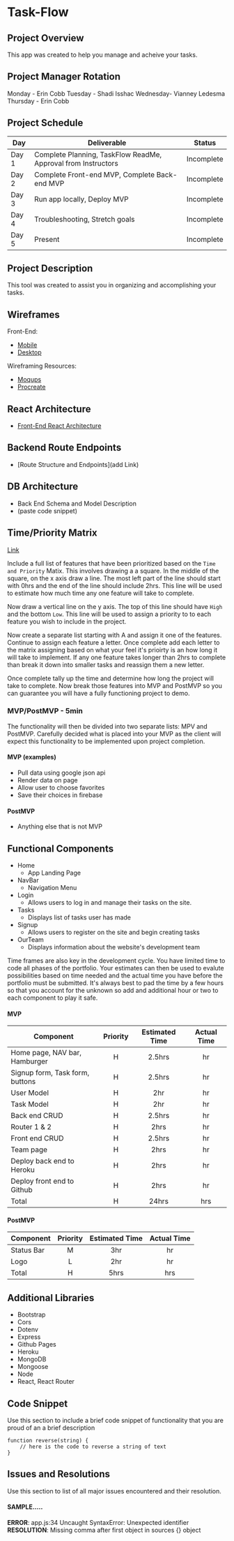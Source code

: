 # Task-Flow
## Project Overview
This app was created to help you manage and acheive your tasks.

## Project Manager Rotation
Monday - Erin Cobb
Tuesday - Shadi Isshac
Wednesday- Vianney Ledesma
Thursday - Erin Cobb

## Project Schedule  

|  Day | Deliverable | Status
|---|---| ---|
|Day 1| Complete Planning, TaskFlow ReadMe, Approval from Instructors| Incomplete
|Day 2| Complete Front-end MVP, Complete Back-end MVP| Incomplete
|Day 3| Run app locally, Deploy MVP | Incomplete
|Day 4| Troubleshooting, Stretch goals| Incomplete
|Day 5| Present | Incomplete


## Project Description

This tool was created to assist you in organizing and accomplishing your tasks.

## Wireframes
Front-End:
- [Mobile](https://ibb.co/ZYPHq5m)
- [Desktop](https://ibb.co/CwvrXhp)

Wireframing Resources:

- [Moqups](https://moqups.com/)
- [Procreate](https://procreate.art/)

## React Architecture
- [Front-End React Architecture](https://ibb.co/MMdHT8f)

## Backend Route Endpoints
- [Route Structure and Endpoints](add Link)

## DB Architecture
- Back End Schema and Model Description
- (paste code snippet)


## Time/Priority Matrix 

[Link]([https://res.cloudinary.com/jkeohan/image/upload/a_270/v1591621734/project1_matrix_ocy5gc_h1kg0m.jpg](https://i.imgur.com/77vEHrg.png))

Include a full list of features that have been prioritized based on the `Time and Priority` Matix.  This involves drawing a a square.  In the middle of the square, on the x axis draw a line.  The most left part of the line should start with 0hrs and the end of the line should include 2hrs.  This line will be used to estimate how much time any one feature will take to complete. 

Now draw a vertical line on the y axis.  The top of this line should have `High` and the bottom `Low`.  This line will be used to assign a priority to to each feature you wish to include in the project.  

Now create a separate list starting with A and assign it one of the features.  Continue to assign each feature a letter.  Once complete add each letter to the matrix assigning based on what your feel it's prioirty is an how long it will take to implement. If any one feature takes longer than 2hrs to complete than break it down into smaller tasks and reassign them a new letter. 

Once complete tally up the time and determine how long the project will take to complete. Now break those features into MVP and PostMVP so you can guarantee you will have a fully functioning project to demo. 

### MVP/PostMVP - 5min

The functionality will then be divided into two separate lists: MPV and PostMVP.  Carefully decided what is placed into your MVP as the client will expect this functionality to be implemented upon project completion.  

#### MVP (examples)

- Pull data using google json api
- Render data on page 
- Allow user to choose favorites 
- Save their choices in firebase

#### PostMVP 

- Anything else that is not MVP

## Functional Components
- Home
    - App Landing Page
- NavBar
    - Navigation Menu
- Login
    - Allows users to log in and manage their tasks on the site.
- Tasks
    - Displays list of tasks user has made
- Signup
    - Allows users to register on the site and begin creating tasks
- OurTeam
    - Displays information about the website's development team 

Time frames are also key in the development cycle.  You have limited time to code all phases of the portfolio. Your estimates can then be used to evalute possibilities based on time needed and the actual time you have before the portfolio must be submitted. It's always best to pad the time by a few hours so that you account for the unknown so add and additional hour or two to each component to play it safe.

#### MVP
| Component | Priority | Estimated Time | Actual Time |
| --- | :---: |  :---: | :---: | 
| Home page, NAV bar, Hamburger | H | 2.5hrs | hr |
| Signup form, Task form, buttons | H | 2.5hrs | hr |
| User Model | H | 2hr | hr |  
| Task Model | H | 2hr |  hr | 
| Back end CRUD | H | 2.5hrs | hr|
| Router 1 & 2 | H | 2hrs|  hr | 
| Front end CRUD | H | 2.5hrs | hr | hr |
| Team page | H | 2hrs |  hr |
| Deploy back end to Heroku | H | 2hrs |  hr |
| Deploy front end to Github | H | 2hrs |  hr |
| Total | H | 24hrs| hrs |

#### PostMVP
| Component | Priority | Estimated Time | Actual Time |
| --- | :---: |  :---: | :---: | 
| Status Bar | M | 3hr | hr | hr |
| Logo | L | 2hr | hr | hr |
| Total | H | 5hrs| hrs |

## Additional Libraries
- Bootstrap
- Cors
- Dotenv
- Express
- Github Pages
- Heroku
- MongoDB
- Mongoose
- Node
- React, React Router

## Code Snippet

Use this section to include a brief code snippet of functionality that you are proud of an a brief description  

```
function reverse(string) {
	// here is the code to reverse a string of text
}
```

## Issues and Resolutions
 Use this section to list of all major issues encountered and their resolution.

#### SAMPLE.....
**ERROR**: app.js:34 Uncaught SyntaxError: Unexpected identifier                                
**RESOLUTION**: Missing comma after first object in sources {} object
